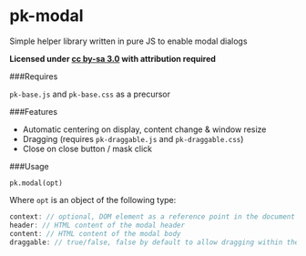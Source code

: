 pk-modal
========

Simple helper library written in pure JS to enable modal dialogs


**Licensed under [cc by-sa 3.0](http://creativecommons.org/licenses/by-sa/3.0/) with attribution required**


###Requires

`pk-base.js` and `pk-base.css` as a precursor

###Features

- Automatic centering on display, content change & window resize
- Dragging (requires `pk-draggable.js` and `pk-draggable.css`)
- Close on close button / mask click

###Usage

`pk.modal(opt)`

Where `opt` is an object of the following type:

```javascript
context: // optional, DOM element as a reference point in the document to inject the modal - important in terms of scoping for data driven document libraries (e.g. angular) - defaults to document.body
header: // HTML content of the modal header
content: // HTML content of the modal body
draggable: // true/false, false by default to allow dragging within the document.body
```

